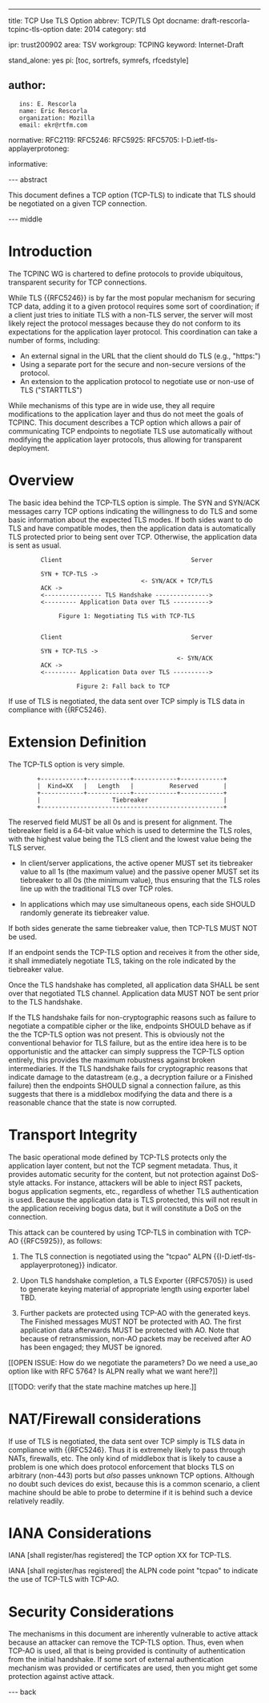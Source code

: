 ---
title: TCP Use TLS Option
abbrev: TCP/TLS Opt
docname: draft-rescorla-tcpinc-tls-option
date: 2014
category: std

ipr: trust200902
area: TSV
workgroup: TCPING
keyword: Internet-Draft

stand_alone: yes
pi: [toc, sortrefs, symrefs, rfcedstyle]

author:
 -
       ins: E. Rescorla
       name: Eric Rescorla
       organization: Mozilla
       email: ekr@rtfm.com

normative:
  RFC2119:
  RFC5246:
  RFC5925:
  RFC5705:
  I-D.ietf-tls-applayerprotoneg:
  
informative:

--- abstract

This document defines a TCP option (TCP-TLS) to indicate that TLS should
be negotiated on a given TCP connection.


--- middle

# Introduction

The TCPINC WG is chartered to define protocols to provide ubiquitous,
transparent security for TCP connections.

While TLS {{RFC5246}} is by far the most popular mechanism for securing
TCP data, adding it to a given protocol requires some sort of coordination;
if a client just tries to initiate TLS with a non-TLS server, the
server will most likely reject the protocol messages because they
do not conform to its expectations for the application layer protocol.
This coordination can take a number of forms, including:

* An external signal in the URL that the client should do TLS (e.g., "https:")
* Using a separate port for the secure and non-secure versions of the protocol.
* An extension to the application protocol to negotiate use or non-use of TLS ("STARTTLS")

While mechanisms of this type are in wide use, they all require modifications
to the application layer and thus do not meet the goals of TCPINC. This
document describes a TCP option which allows a pair of communicating TCP
endpoints to negotiate TLS use automatically without modifying the application
layer protocols, thus allowing for transparent deployment.


# Overview

The basic idea behind the TCP-TLS option is simple. The SYN and SYN/ACK
messages carry TCP options indicating the willingness to do TLS and some
basic information about the expected TLS modes. If both sides want to do
TLS and have compatible modes, then the application data is automatically
TLS protected prior to being sent over TCP. Otherwise, the application
data is sent as usual.

             Client                                    Server
      
             SYN + TCP-TLS ->
                                         <- SYN/ACK + TCP/TLS
             ACK ->
             <---------------- TLS Handshake --------------->
             <--------- Application Data over TLS ---------->
             
                  Figure 1: Negotiating TLS with TCP-TLS
      
      
             Client                                    Server
      
             SYN + TCP-TLS ->
                                                   <- SYN/ACK
             ACK ->
             <--------- Application Data over TLS ---------->
             
                       Figure 2: Fall back to TCP

If use of TLS is negotiated, the data sent over TCP simply is
TLS data in compliance with {{RFC5246}.


# Extension Definition

The TCP-TLS option is very simple.

            +------------+------------+------------+------------+
            |  Kind=XX   |   Length   |          Reserved       |  
            +------------+------------+------------+------------+
            |                    Tiebreaker                     |
            +---------------------------------------------------+

The reserved field MUST be all 0s and is present for alignment.
The tiebreaker field is a 64-bit value which is used to
determine the TLS roles, with the highest value being the
TLS client and the lowest value being the TLS server.

* In client/server applications, the active opener MUST set its tiebreaker
  value to all 1s (the maximum value) and the passive opener MUST set its
  tiebreaker to all 0s (the minimum value), thus ensuring that
  the TLS roles line up with the traditional TLS over TCP roles.

* In applications which may use simultaneous opens, each side SHOULD
  randomly generate its tiebreaker value.

If both sides generate the same tiebreaker value, then TCP-TLS MUST NOT
be used.

If an endpoint sends the TCP-TLS option and receives it from the
other side, it shall immediately negotiate TLS, taking on the role
indicated by the tiebreaker value.

Once the TLS handshake has completed, all application data SHALL be
sent over that negotiated TLS channel. Application data MUST NOT
be sent prior to the TLS handshake.

If the TLS handshake fails for non-cryptographic reasons such as
failure to negotiate a compatible cipher or the like, endpoints SHOULD
behave as if the the TCP-TLS option was not present. This is obviously
not the conventional behavior for TLS failure, but as the entire idea
here is to be opportunistic and the attacker can simply suppress the
TCP-TLS option entirely, this provides the maximum robustness against
broken intermediaries. If the TLS handshake fails for cryptographic
reasons that indicate damage to the datastream (e.g., a decryption
failure or a Finished failure) then the endpoints SHOULD signal a
connection failure, as this suggests that there is a middlebox
modifying the data and there is a reasonable chance that the state is
now corrupted.


# Transport Integrity

The basic operational mode defined by TCP-TLS protects only the
application layer content, but not the TCP segment metadata.
Thus, it provides automatic security for the content, but not
protection against DoS-style attacks. For instance, attackers
will be able to inject RST packets, bogus application segments,
etc., regardless of whether TLS authentication is used.
Because the application data is TLS protected, this will
not result in the application receiving bogus data, but it
will constitute a DoS on the connection.

This attack can be countered by using TCP-TLS in combination
with TCP-AO {{RFC5925}}, as follows:

1. The TLS connection is negotiated using the "tcpao"
   ALPN {{I-D.ietf-tls-applayerprotoneg}} indicator.

1. Upon TLS handshake completion,
   a TLS Exporter {{RFC5705}} is used to generate keying
   material of appropriate length using exporter label TBD.

1. Further packets are protected using TCP-AO with the generated
   keys. 
The Finished messages MUST NOT be protected with AO. The first
application data afterwards MUST be protected with AO. Note that
because of retransmission, non-AO packets may be received after
AO has been engaged; they MUST be ignored.

[[OPEN ISSUE: How do we negotiate the parameters? Do we
need a use_ao option like with RFC 5764? Is ALPN really
what we want here?]]

[[TODO: verify that the state machine matches up here.]]


# NAT/Firewall considerations

If use of TLS is negotiated, the data sent over TCP simply is TLS data
in compliance with {{RFC5246}.  Thus it is extremely likely to pass
through NATs, firewalls, etc. The only kind of middlebox that is
likely to cause a problem is one which does protocol enforcement that
blocks TLS on arbitrary (non-443) ports but *also* passes unknown TCP
options. Although no doubt such devices do exist, because this is a
common scenario, a client machine should be able to probe to determine
if it is behind such a device relatively readily.


# IANA Considerations

IANA [shall register/has registered] the TCP option XX for TCP-TLS.

IANA [shall register/has registered] the ALPN code point "tcpao"
to indicate the use of TCP-TLS with TCP-AO.


# Security Considerations

The mechanisms in this document are inherently vulnerable to active
attack because an attacker can remove the TCP-TLS option. Thus,
even when TCP-AO is used, all that is being provided is continuity
of authentication from the initial handshake. If some sort of
external authentication mechanism was provided or certificates
are used, then you might get some protection against active attack.

--- back
